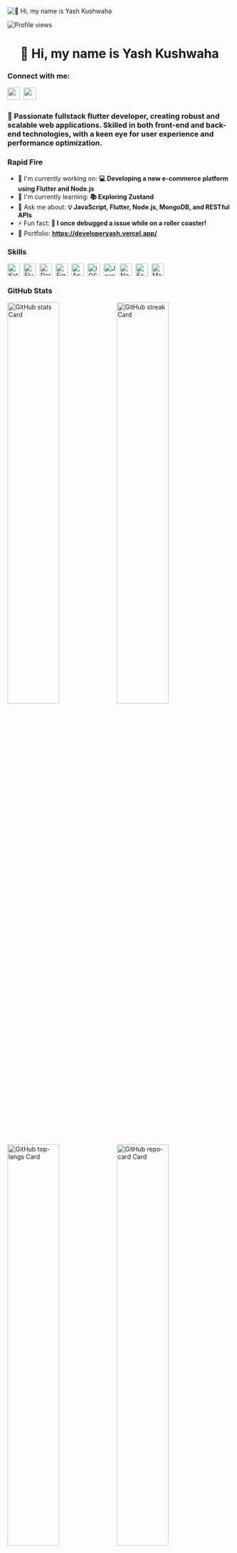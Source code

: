 ![👋 Hi, my name is Yash Kushwaha](https://user-images.githubusercontent.com/10498744/210012254-234538ff-d198-48aa-8964-37e6fd45d227.gif)

![Profile views](https://komarev.com/ghpvc/?username=kalkidevs&label=Profile%20views&color=0e75b6&style=flat)

<div id="toc">
  <ul align="center" style="list-style: none">
    <summary>
      <h1>
        👋 Hi, my name is Yash Kushwaha
      </h1>
    </summary>
  </ul>
</div>

**<h3 align="left">Connect with me:</h3>** 
<p align="left"><a href="https://github.com/kalkidevs" target="_blank"><img src="https://img.shields.io/badge/GitHub-100000?style=for-the-badge&logo=github&logoColor=white" height="28" style="margin-right: 4px"></a> <a href="https://www.linkedin.com/in/yashkushwaha333" target="_blank"><img src="https://img.shields.io/badge/LinkedIn-0077B5?style=for-the-badge&logo=linkedin&logoColor=white" height="28" style="margin-right: 4px"></a></p>

 **<h3 align="left">🚀 Passionate fullstack flutter developer, creating robust and scalable web applications. Skilled in both front-end and back-end technologies, with a keen eye for user experience and performance optimization.</h3>**

**<h3 align="left">Rapid Fire</h3>**

- 💼 I'm currently working on: **💻 Developing a new e-commerce platform using Flutter and Node.js**
- 🌱 I'm currently learning: **📚 Exploring Zustand**
- 💬 Ask me about: **💡 JavaScript, Flutter, Node.js, MongoDB, and RESTful APIs**
- ⚡ Fun fact: **🎢 I once debugged a issue while on a roller coaster!**
- 📂 Portfolio: **<a href="https://developeryash.vercel.app/" target="_blank">https://developeryash.vercel.app/</a>**

 **<h3 align="left">Skills</h3>**

<div style="display: flex; flex-wrap: wrap; gap: 4px; justify-content: left;"><img src="https://cdn.jsdelivr.net/gh/devicons/devicon/icons/kotlin/kotlin-original.svg" height="28" alt="Kotlin" style="margin-right: 4px"> <img src="https://cdn.jsdelivr.net/gh/devicons/devicon/icons/flutter/flutter-original.svg" height="28" alt="Flutter" style="margin-right: 4px"> <img src="https://cdn.jsdelivr.net/gh/devicons/devicon@latest/icons/dart/dart-original.svg" height="28" alt="Dart" style="margin-right: 4px"> <img src="https://cdn.jsdelivr.net/gh/devicons/devicon@latest/icons/figma/figma-original.svg" height="28" alt="Figma" style="margin-right: 4px"> <img src="https://cdn.jsdelivr.net/gh/devicons/devicon/icons/android/android-original.svg" height="28" alt="Android" style="margin-right: 4px"> <img src="https://cdn.jsdelivr.net/gh/devicons/devicon/icons/apple/apple-original.svg" height="28" alt="iOS" style="margin-right: 4px"> <img src="https://img.shields.io/badge/JavaScript-F7DF1C?logo=javascript&logoColor=white" height="28" alt="JavaScript" style="margin-right: 4px"> <img src="https://img.shields.io/badge/Node.js-8CC84B?logo=node.js&logoColor=white" height="28" alt="Node.js" style="margin-right: 4px"> <img src="https://img.shields.io/badge/Express-000000?logo=express&logoColor=white" height="28" alt="Express" style="margin-right: 4px"> <img src="https://img.shields.io/badge/MongoDB-4EA94B?logo=mongodb&logoColor=white" height="28" alt="MongoDB" style="margin-right: 4px"></div>

 **<h3 align="left">GitHub Stats</h3>**

<p align="left">
  <img width="48%" src="https://github-readme-stats.vercel.app/api?username=kalkidevs&theme=react&hide_title=false&hide_rank=false&show_icons=false&include_all_commits=false&count_private=true&line_height=23" alt="GitHub stats Card" />
  <img width="48%" src="https://streak-stats.demolab.com/?user=kalkidevs&theme=react&hide_border=false&date_format=M+j%5B%2C+Y%5D&mode=daily&hide_total_contributions=false&hide_current_streak=false&hide_longest_streak=false&card_height=200" alt="GitHub streak Card" />
</p>

<p align="left">
  <img width="48%" src="https://github-readme-stats.vercel.app/api/top-langs?username=kalkidevs&theme=react&hide_title=false&layout=compact&langs_count=10&hide_progress=false&card_width=400" alt="GitHub top-langs Card" />
  <img width="48%" src="https://github-readme-stats.vercel.app/api/pin/?username=kalkidevs&repo=pixel_blaze&bg_color=35%2C2dd4bf%2C784BA0%2C2B86C5&show_owner=true&title_color=fff&text_color=fff&icon_color=fff&hide_border=false" alt="GitHub repo-card Card" />
</p>

 **<h3 align="left">Support Me</h3>**

<p align="left"><a href="https://buymeacoffee.com/kalkidevs" target="_blank"><img src="https://img.shields.io/badge/Buy%20Me%20a%20Coffee-fde047?style=for-the-badge&logo=buy-me-a-coffee&logoColor=white" height="36" style="margin-right: 4px"></a></p>
